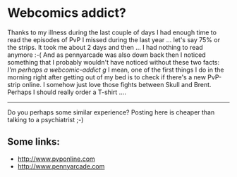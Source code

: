 # Webcomics addict?

Thanks to my illness during the last couple of days I had enough time to read the episodes of PvP I missed during the last year ... let's say 75% or the strips. It took me about 2 days and then ... I had nothing to read anymore :-( And as pennyarcade was also down back then I noticed something that I probably wouldn't have noticed without these two facts: <em>I'm perhaps a webcomic-addict *g*</em>
I mean, one of the first things I do in the morning right after getting out of my bed is to check if there's a new PvP-strip online. I somehow just love those fights between Skull and Brent. Perhaps I should really order a T-shirt ....

----------

<p>Do you perhaps some similar experience? Posting here is cheaper than talking to a psychiatrist ;-)

## Some links:

<ul>
<li><a href="http://www.pvponline.com">http://www.pvponline.com</a></li>
<li><a href="http://www.pennyarcade.com">http://www.pennyarcade.com</a></li>
</ul>